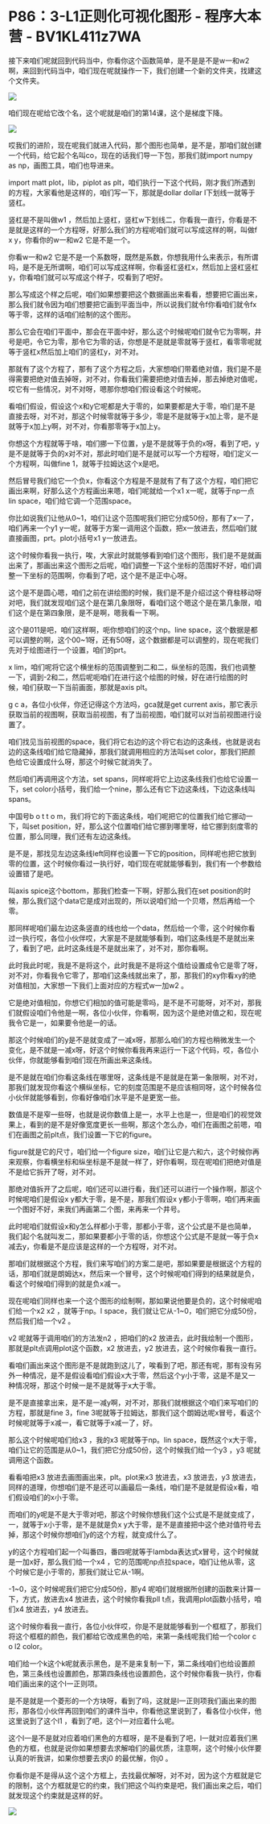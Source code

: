 # P86：3-L1正则化可视化图形 - 程序大本营 - BV1KL411z7WA

接下来咱们呢就回到代码当中，你看你这个函数简单，是不是是不是w一和w2 啊，来回到代码当中，咱们现在呢就操作一下，我们创建一个新的文件夹，找建这个文件夹。



![](img/3bade2500d0b7fd4db6488575a768c57_1.png)

咱们现在呢给它改个名，这个呢就是咱们的第14课，这个是梯度下降。

![](img/3bade2500d0b7fd4db6488575a768c57_3.png)

哎我们的进阶，现在呢我们就进入代码，那个图形也简单，是不是，那咱们就创建一个代码，给它起个名叫co，现在的话我们导一下包，那我们就import numpy as np，画图工具，咱们也导进来。

import matt plot，lib，piplot as plt，咱们执行一下这个代码，刚才我们所遇到的方程，大家看他是这样的，咱们写一下，那就是dollar dollar l下划线一就等于竖杠。

竖杠是不是叫做w1 ，然后加上竖杠，竖杠w下划线二，你看我一直行，你看是不是就是这样的一个方程呀，好那么我们的方程呢咱们就可以写成这样的啊，叫做f x y，你看你的w一和w2 它是不是一个。

你看w一和w2 它是不是一个系数呀，既然是系数，你想我用什么来表示，有所谓吗，是不是无所谓啊，咱们可以写成这样啊，你看竖杠竖杠x，然后加上竖杠竖杠y，你看咱们就可以写成这个样子，哎看到了吧好。

那么写成这个样之后呢，咱们如果想要把这个数据画出来看看，想要把它画出来，那么我们就令因为咱们想要把它画到平面当中，所以说我们就令f你看咱们就令fx等于零，这样的话咱们绘制的这个图形。

那么它会在咱们平面中，那会在平面中好，那么这个时候呢咱们就令它为零啊，井号是吧，令它为零，那令它为零的话，你想是不是就是零就等于竖杠，看零零呢就等于竖杠x然后加上咱们的竖杠y，对不对。

那就有了这个方程了，那有了这个方程之后，大家想咱们带着绝对值，我们是不是得需要把绝对值去掉呀，对不对，你看我们需要把绝对值去掉，那去掉绝对值呢，哎它有一些情况，对不对呀，嗯那你想咱们假设看这个时候呢。

看咱们假设，假设这个x和y它呢都是大于零的，如果要都是大于零，咱们是不是直接去呀，对不对，那这个时候零就等于多少，零是不是就等于x加上零，是不是就等于x加上y啊，对不对，你看那零等于x加上y。

你想这个方程就等于啥，咱们挪一下位置，y是不是就等于负的x呀，看到了吧，y是不是就等于负的x对不对，那此时咱们是不是就可以写一个方程呀，咱们定义一个方程啊，叫做fine 1，就等于拉姆达这个x是吧。

然后冒号我们给它一个负x，你看这个方程是不是就有了有了这个方程，咱们把它画出来啊，好那么这个方程画出来嗯，咱们呢就给一个x1 x一呢，就等于np一点lin space，咱们给它调一个范围space。

你比如说我们让他从0~1，咱们让这个范围呢我们把它分成50份，那有了x一了，咱们再来一个y1 y一呢，就等于方案一调用这个函数，把x一放进去，然后咱们就直接画图，prt。plot小括号x1 y一放进去。

这个时候你看我一执行，唉，大家此时就能够看到咱们这个图形，我们是不是就画出来了，那画出来这个图形之后呢，咱们调整一下这个坐标的范围好不好，咱们调整一下坐标的范围啊，你看到了吧，这个是不是正中心呀。

这个是不是圆心嗯，咱们之前在讲绘图的时候，我们是不是介绍过这个脊柱移动呀对吧，我们就发现咱们这个是在第几象限呀，看咱们这个嗯这个是在第几象限，咱们这个是在第四象限，是不是啊，嗯我看一下啊。

这个是011是吧，咱们这样啊，呃你想咱们的这个np。line space，这个数据是都可以调整的啊，这个00~1呀，还有50呀，这个数据都是可以调整的，现在呢我们先对于绘图进行一个设置，咱们的prt。

x lim，咱们呢将它这个横坐标的范围调整到二和二，纵坐标的范围，我们也调整一下，调到-2和二，然后呢呃咱们在进行这个绘图的时候，好在进行绘图的时候，咱们获取一下当前画面，那就是axis plt。

g c a，各位小伙伴，你还记得这个方法吗，gca就是get current axis，那它表示获取当前的视图啊，获取当前视图，有了当前视图，咱们就可以对当前视图进行设置了。

咱们找见当前视图的space，我们将它右边的这个将它右边的这条线，也就是说右边的这条线咱们给它隐藏掉，那我们就调用相应的方法叫set color，那我们把颜色给它设置成什么呀，那这个时候它就消失了。

然后咱们再调用这个方法，set spans，同样呢将它上边这条线我们也给它设置一下，set color小括号，我们给一个nine，那么还有它下边这条线，下边这条线叫spans。

中国号b o t t o m，我们将它的下面这条线，咱们呢把它的位置我们给它挪动一下，叫set position，好，那么这个位置咱们给它挪到哪里呀，给它挪到刻度零的位置，那么同理，我们还有左边这条线。

是不是，那找见左边这条线left同样也设置一下它的position，同样呢也把它放到零的位置，这个时候你看过一执行好，咱们现在呢就能够看到，我们有一个参数给设置错了是吧。

叫axis spice这个bottom，那我们检查一下啊，好那么我们在set position的时候，那么我们这个data它是成对出现的，所以说咱们给一个贝塔，然后再给一个零。

那同样呢咱们最左边这条竖直的线也给一个data，然后给一个零，这个时候你看过一执行哎，各位小伙伴哎，大家是不是就能够看到，咱们这条线是不是就出来了，看到了吧，此时这条线是不是就出来了，对不对，那你看啊。

此时我此时呢，我是不是将这个，此时我是不是将这个值给设置成令它是零了呀，对不对，你看我令它零了，那咱们这条线就出来了，那，那我们的xy你看xy的绝对值相加，大家想一下我们上面对应的方程式w一加w2 。

它是绝对值相加，你想它们相加的值可能是零吗，是不是不可能呀，对不对，那我们就假设咱们令他是一啊，各位小伙伴，你看啊，因为这个是绝对值之和，现在呢我令它是一，如果要令他是一的话。

那这个时候咱们的y是不是就变成了一减x呀，那那么咱们的方程也稍微发生一个变化，是不就是一减x呀，好这个时候你看我再来运行一下这个代码，哎，各位小伙伴，你就能够看到咱们现在所画出来这条线。

是不是就在咱们你看这条线在哪里呀，这条线是不是就是在第一象限啊，对不对，那我们就发现你看这个横纵坐标，它的刻度范围是不是应该相同呀，这个时候各位小伙伴就能够看到，你看好像咱们水平是不是更宽一些。

数值是不是窄一些呀，也就是说你数值上是一，水平上也是一，但是咱们的视觉效果上，看到的是不是好像宽度更长一些啊，那这个怎么办，咱们在画图之前嗯，咱们在画图之前plt点，我们设置一下它的figure。

figure就是它的尺寸，咱们给一个figure size，咱们让它是六和六，这个时候你再来观察，你看横坐标和纵坐标是不是就一样了，好你看啊，现在呢咱们把绝对值是不是给它拆开了呀，对不对。

那绝对值拆开了之后呢，咱们还可以进行看，我们还可以进行一个操作啊，那这个时候呢咱们是假设x y都大于零，是不是，那我们假设x y都小于零啊，咱们再来画一个图好不好，来我们再画第二个图，来再来一个井号。

此时呢咱们就假设x和y怎么样都小于零，那都小于零，这个公式是不是也简单，我们起个名就叫发二，那如果要都小于零的话，你想这个公式是不是就一等于负x减去y，你看是不是应该是这样的一个方程呀，对不对。

那咱们就根据这个方程，我们来写咱们的方案二是吧，那如果要是根据这个方程的话，那咱们就是朗姆达x，然后来一个冒号，这个时候呢咱们得到的结果就是负，看这个时候咱们得到的就是负x减一。

现在呢咱们同样也来一个这个图形的绘制啊，那如果说他要是负的，这个时候呢咱们给一个x2 x2 ，就等于np。l space，我们就让它从-1~0，咱们把它分成50份，然后我们给一个v2 。

v2 呢就等于调用咱们的方法发n2 ，把咱们的x2 放进去，此时我绘制一个图形，那就是plt点调用plot这个函数，x2 放进去，y2 放进去，这个时候你看我一直行。

看咱们画出来这个图形是不是就跑到这儿了，唉看到了吧，那还有呢，那有没有另外一种情况，是不是假设看咱们假设x大于零，然后这个y小于零，这是不是又一种情况呀，那这个时候一是不是就等于x大于零。

是不是直接拿出来，是不是一减y啊，对不对，那我们就根据这个咱们来写咱们的方程，那就是fine 3，fine 3呢就等于拉姆达，那我们这个朗姆达呢x冒号，看这个时候呢就等于x减一，看它就等于x减一了，好。

那么这个时候呢咱们给x3 ，我的x3 呢就等于np。lin space，既然这个x大于零，咱们让它的范围是从0~1，我们把它分成50份，这个时候我们给一个y3 ，y3 呢就调用这个函数。

看看咱把x3 放进去画图画出来，plt。plot来x3 放进去，x3 放进去，y3 放进去，同样的道理，你想咱们是不是还可以画最后一条线，咱们是不是就是假设x看，咱们假设咱们的x小于零。

而咱们的y呢是不是大于零对吧，那这个时候你想我们这个公式是不是就变成了，一，就等于x小于零，是不是就是负x y大于零，是不是直接把中这个绝对值符号去掉，那这个时候你想咱们y的这个方程，就变成什么了。

y的这个方程咱们起一个叫番四，番四呢就等于lambda表达式x冒号，这个时候就是一加x好，那么我们给一个x4 ，它的范围呢np点拉space，咱们让他从零，这个时候它是小于零的，那我们就让它从-1啊。

-1~0，这个时候呢我们把它分成50份，那y4 呢咱们就根据所创建的函数来计算一下，方式，放进去x4 放进去，这个时候你看我pll t点，我调用plot函数小括号，咱们x4 放进去，y4 放进去。

这个时候你看我一直行，各位小伙伴哎，你是不是就能够看到一个框框了，那我们将这个框框的颜色，我们都给它改成黑色的哈，来第一条线呢我们给一个color c o l2 color。

咱们给一个k这个k呢就表示黑色，是不是来复制一下，第二条线咱们也给设置颜色，第三条线也设置颜色，那第四条线也设置颜色，这个时候你看我一执行，你看咱们画出来的这个l一正则项。

是不是就是一个菱形的一个方块呀，看到了吗，这就是l一正则项我们画出来的图形，那各位小伙伴再回到咱们的课件当中，你看他这里说到了，看各位小伙伴，他这里说到了这个l1 ，看到了吧，这个l一对应着什么呢。

这个l一是不是就对应着咱们黑色的方框呀，是不是看到了吧，l一就对应着我们黑色的方框，也就是说你如果想要去求解咱们的最优质，注意啊，这个时候小伙伴要认真的听我讲，如果你想要去求j0 的最优解，你j0 。

你看你是不是得从这个这个方框上，去找最优解呀，对不对，因为这个方框就是它的限制，这个方框就是它的约束，我们把这个叫约束是吧，我们画出来之后，咱们就发现这个约束就是这样的好。



![](img/3bade2500d0b7fd4db6488575a768c57_5.png)